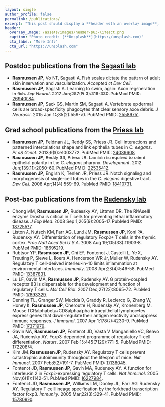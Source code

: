 ```yaml
---
layout: single
author_profile: false
permalink: /publications/
excerpt: "This post should display a **header with an overlay image**, if the  theme supports it."
header:
  overlay_image: /assets/images/header-p63-lifeact.png
  caption: "Photo credit: [**Unsplash**](https://unsplash.com)"
  cta_label: "More Info"
  cta_url: "https://unsplash.com"
---
```


## Postdoc publications from the [Sagasti lab](https://www.mcdb.ucla.edu/Research/Sagasti/Sagasti_lab_home.html)
* **Rasmussen JP**, Vo NT, Sagasti A. Fish scales dictate the pattern of adult skin innervation and vascularization. *Accepted at Dev Cell*.
* **Rasmussen JP**, Sagasti A. Learning to swim, again: Axon regeneration in fish.  *Exp Neurol*. 2017 Jan;287(Pt 3):318-330. PubMed PMID: [26940084](http://www.ncbi.nlm.nih.gov/pubmed/26940084).
* **Rasmussen JP**, Sack GS, Martin SM, Sagasti A. Vertebrate epidermal cells are broad-specificity phagocytes that clear sensory axon debris. *J Neurosci*. 2015 Jan 14;35(2):559-70. PubMed PMID: [25589751](http://www.ncbi.nlm.nih.gov/pubmed/25589751).

## Grad school publications from the [Priess lab](http://research.fhcrc.org/priess/en.html)
* **Rasmussen JP**, Feldman JL, Reddy SS, Priess JR. Cell interactions and patterned intercalations shape and link epithelial tubes in *C. elegans*. <i>PLoS Genet</i>.  2013;9(9):e1003772. PubMed PMID: [24039608](http://www.ncbi.nlm.nih.gov/pubmed/24039608)
* **Rasmussen JP**, Reddy SS, Priess JR. Laminin is required to orient epithelial polarity in the *C. elegans* pharynx. *Development*. 2012 Jun;139(11):2050-60. PubMed PMID: [22535412](http://www.ncbi.nlm.nih.gov/pubmed/22535412).
* **Rasmussen JP**, English K, Tenlen JR, Priess JR. Notch signaling and
morphogenesis of single-cell tubes in the *C. elegans* digestive tract. *Dev Cell*. 2008 Apr;14(4):559-69. PubMed PMID: [18410731](http://www.ncbi.nlm.nih.gov/pubmed/18410731).

## Post-bac publications from the [Rudensky lab](https://www.mskcc.org/research-areas/labs/alexander-rudensky)
* Chong MM, **Rasmussen JP**, Rudensky AY, Littman DR. The RNAseIII enzyme Drosha is critical in T cells for preventing lethal inflammatory disease. *J Exp Med*. 2008 Sep 1;205(9):2005-17. PubMed PMID: [18725527](http://www.ncbi.nlm.nih.gov/pubmed/18725527).
* Liston A, Nutsch KM, Farr AG, Lund JM, **Rasmussen JP**, Koni PA, Rudensky AY. Differentiation of regulatory Foxp3+ T cells in the thymic cortex. *Proc Natl Acad Sci U S A*. 2008 Aug 19;105(33):11903-8. PubMed PMID: [18695219](http://www.ncbi.nlm.nih.gov/pubmed/18695219).
* Rubtsov YP, **Rasmussen JP**, Chi EY, Fontenot J, Castelli L, Ye X, Treuting P, Siewe L, Roers A, Henderson WR Jr, Muller W, Rudensky AY. Regulatory T
cell-derived interleukin-10 limits inflammation at environmental interfaces.
*Immunity*. 2008 Apr;28(4):546-58. PubMed PMID: [18387831](http://www.ncbi.nlm.nih.gov/pubmed/18387831).
* Lu LF, Gavin MA, **Rasmussen JP**, Rudensky AY. G protein-coupled receptor 83 is dispensable for the development and function of regulatory T cells. *Mol Cell Biol*. 2007 Dec;27(23):8065-72. PubMed PMID: [17893329](http://www.ncbi.nlm.nih.gov/pubmed/17893329).
* Denning TL, Granger SW, Mucida D, Graddy R, Leclercq G, Zhang W, Honey K,
**Rasmussen JP**, Cheroutre H, Rudensky AY, Kronenberg M. Mouse TCRalphabeta+CD8alphaalpha intraepithelial lymphocytes express genes that down-regulate their antigen reactivity and suppress immune responses. *J Immunol*. 2007 Apr 1;178(7):4230-9. PubMed PMID: [17371979](http://www.ncbi.nlm.nih.gov/pubmed/17371979).
* Gavin MA, **Rasmussen JP**, Fontenot JD, Vasta V, Manganiello VC, Beavo JA, Rudensky AY. Foxp3-dependent programme of regulatory T-cell differentiation.
*Nature*. 2007 Feb 15;445(7129):771-5. PubMed PMID: [17220874](http://www.ncbi.nlm.nih.gov/pubmed/17220874).
* Kim JM, **Rasmussen JP**, Rudensky AY. Regulatory T cells prevent catastrophic autoimmunity throughout the lifespan of mice. *Nat Immunol*. 2007 Feb;8(2):191-7. PubMed PMID: [17136045](http://www.ncbi.nlm.nih.gov/pubmed/17136045).
* Fontenot JD, **Rasmussen JP**, Gavin MA, Rudensky AY. A function for interleukin 2 in Foxp3-expressing regulatory T cells. *Nat Immunol*. 2005 Nov;6(11):1142-51. PubMed PMID: [16227984](http://www.ncbi.nlm.nih.gov/pubmed/16227984).
* Fontenot JD, **Rasmussen JP**, Williams LM, Dooley JL, Farr AG, Rudensky AY. Regulatory T cell lineage specification by the forkhead transcription factor foxp3. *Immunity*. 2005 Mar;22(3):329-41. PubMed PMID: [15780990](http://www.ncbi.nlm.nih.gov/pubmed/15780990).
